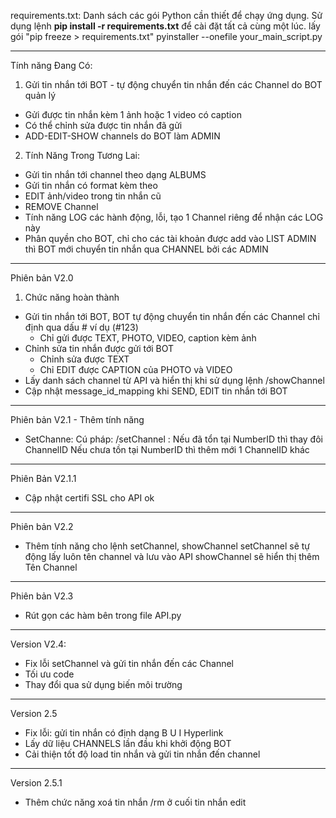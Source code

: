 requirements.txt: Danh sách các gói Python cần thiết để chạy ứng dụng. 
Sử dụng lệnh **pip install -r requirements.txt** để cài đặt tất cả cùng một lúc.
lấy gói "pip freeze > requirements.txt"
pyinstaller --onefile your_main_script.py

---------
Tính năng Đang Có:
1. Gửi tin nhắn tới BOT - tự động chuyển tin nhắn đến các Channel do BOT quản lý
- Gửi được tin nhắn kèm 1 ảnh hoặc 1 video có caption
- Có thể chỉnh sửa được tin nhắn đã gửi
- ADD-EDIT-SHOW channels do BOT làm ADMIN


2. Tính Năng Trong Tương Lai:
- Gửi tin nhắn tới channel theo dạng ALBUMS
- Gửi tin nhắn có format kèm theo
- EDIT ảnh/video trong tin nhắn cũ
- REMOVE Channel
- Tính năng LOG các hành động, lỗi, tạo 1 Channel riêng để nhận các LOG này
- Phân quyền cho BOT, chỉ cho các tài khoản được add vào LIST ADMIN thì BOT mới chuyển tin nhắn qua CHANNEL bởi các ADMIN
---------
Phiên bản V2.0
1. Chức năng hoàn thành
- Gửi tin nhắn tới BOT, BOT tự động chuyển tin nhắn đến các Channel chỉ định qua dấu # ví dụ (#123)
    - Chỉ gửi được TEXT, PHOTO, VIDEO, caption kèm ảnh
- Chỉnh sửa tin nhắn được gửi tới BOT
    - Chỉnh sửa được TEXT
    - Chỉ EDIT được CAPTION của PHOTO và VIDEO
- Lấy danh sách channel từ API và hiển thị khi sử dụng lệnh /showChannel
- Cập nhật message_id_mapping khi SEND, EDIT tin nhắn tới BOT 
---------
Phiên bản V2.1 - Thêm tính năng
- SetChanne: 
    Cú pháp: /setChannel <numberID> <ChannelID>: 
    Nếu đã tổn tại NumberID thì thay đôi ChannelID
    Nếu chưa tồn tại NumberID thì thêm mới 1 ChannelID khác
---------
Phiên Bản V2.1.1
- Cập nhật certifi SSL cho API ok
---------
Phiên bản V2.2
- Thêm tính năng cho lệnh setChannel, showChannel
    setChannel sẽ tự động lấy luôn tên channel và lưu vào API
    showChannel sẽ hiển thị thêm Tên Channel
---------
Phiên bản V2.3
- Rút gọn các hàm bên trong file API.py
---------
Version V2.4:
- Fix lỗi setChannel và gửi tin nhắn đến các Channel
- Tối ưu code
- Thay đổi qua sử dụng biến môi trường
---------
Version 2.5
- Fix lỗi: gửi tin nhắn có định dạng B U I Hyperlink
- Lấy dữ liệu CHANNELS lần đầu khi khởi động BOT
- Cải thiện tốt độ load tin nhắn và gửi tin nhắn đến channel
---------
Version 2.5.1 
- Thêm chức năng xoá tin nhắn /rm ở cuối tin nhắn edit
